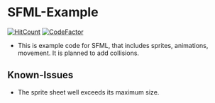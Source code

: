 # SFML-Example
[![HitCount](https://hits.dwyl.com/7W1571X/SFML-Example.svg?style=flat-square)](http://hits.dwyl.com/7W1571X/SFML-Example) [![CodeFactor](https://www.codefactor.io/repository/github/7w1571x/sfml-example/badge)](https://www.codefactor.io/repository/github/7w1571x/sfml-example)
* This is example code for SFML, that includes sprites, animations, movement. It is planned to add collisions.
## Known-Issues
* The sprite sheet well exceeds its maximum size.
